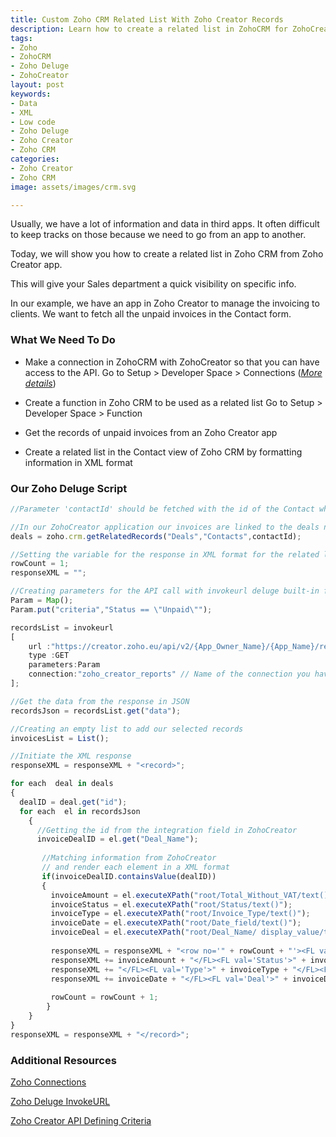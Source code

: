 ```yaml
---
title: Custom Zoho CRM Related List With Zoho Creator Records
description: Learn how to create a related list in ZohoCRM for ZohoCreator records.
tags:
- Zoho
- ZohoCRM
- Zoho Deluge
- ZohoCreator
layout: post
keywords:
- Data
- XML
- Low code
- Zoho Deluge
- Zoho Creator
- Zoho CRM
categories:
- Zoho Creator
- Zoho CRM
image: assets/images/crm.svg

---
```

Usually, we have a lot of information and data in third apps. It often difficult to keep tracks on those because we need to go from an app to another.

Today, we will show you how to create a related list in Zoho CRM from Zoho Creator app.

This will give your Sales department a quick visibility on specific info.

In our example, we have an app in Zoho Creator to manage the invoicing to clients. We want to fetch all the unpaid invoices in the Contact form.

### What We Need To Do

* Make a connection in ZohoCRM with ZohoCreator so that you can have access to the API.
   Go to Setup > Developer Space > Connections ([_More details_](https://www.zoho.com/deluge/help/deluge-connections.html#defaultConnection "Zoho Connections"))


* Create a function in Zoho CRM to be used as a related list
   Go to Setup > Developer Space > Function
* Get the records of unpaid invoices from an Zoho Creator app
* Create a related list in the Contact view of Zoho CRM by formatting information in XML format

### Our Zoho Deluge Script

```javascript
//Parameter 'contactId' should be fetched with the id of the Contact when creating the function in ZohoCRM

//In our ZohoCreator application our invoices are linked to the deals not directly to the Contact
deals = zoho.crm.getRelatedRecords("Deals","Contacts",contactId);

//Setting the variable for the response in XML format for the related list
rowCount = 1;
responseXML = "";

//Creating parameters for the API call with invokeurl deluge built-in funcionn
Param = Map();
Param.put("criteria","Status == \"Unpaid\"");

recordsList = invokeurl
[
	url :"https://creator.zoho.eu/api/v2/{App_Owner_Name}/{App_Name}/report/{Report_Name}"
	type :GET
	parameters:Param
	connection:"zoho_creator_reports" // Name of the connection you have set
];

//Get the data from the response in JSON
recordsJson = recordsList.get("data");

//Creating an empty list to add our selected records
invoicesList = List();

//Initiate the XML response
responseXML = responseXML + "<record>";

for each  deal in deals
{
  dealID = deal.get("id");
  for each  el in recordsJson
	{
      //Getting the id from the integration field in ZohoCreator
	  invoiceDealID = el.get("Deal_Name");
    
       //Matching information from ZohoCreator 
       // and render each element in a XML format 
	   if(invoiceDealID.containsValue(dealID))
	   {
		 invoiceAmount = el.executeXPath("root/Total_Without_VAT/text()");
		 invoiceStatus = el.executeXPath("root/Status/text()");
		 invoiceType = el.executeXPath("root/Invoice_Type/text()");
		 invoiceDate = el.executeXPath("root/Date_field/text()");
		 invoiceDeal = el.executeXPath("root/Deal_Name/ display_value/text()");
          
		 responseXML = responseXML + "<row no='" + rowCount + "'><FL val='Amount without VAT'>"; 
         responseXML += invoiceAmount + "</FL><FL val='Status'>" + invoiceStatus;
         responseXML += "</FL><FL val='Type'>" + invoiceType + "</FL><FL val='Date'>" ;
         responseXML += invoiceDate + "</FL><FL val='Deal'>" + invoiceDeal + "</FL></row>";
          
	     rowCount = rowCount + 1;
		}
	}
}
responseXML = responseXML + "</record>";
```

### Additional Resources

[Zoho Connections](https://www.zoho.com/deluge/help/deluge-connections.html#defaultConnection "Zoho Connections")

[Zoho Deluge InvokeURL](https://www.zoho.com/deluge/help/webhook/invokeurl-api-task.html "Zoho Deluge InvokeURL")

[Zoho Creator API Defining Criteria](https://www.zoho.com/creator/help/api/v2/get-records.html#defining_criteria "Zoho Creator API Defining Criteria")
